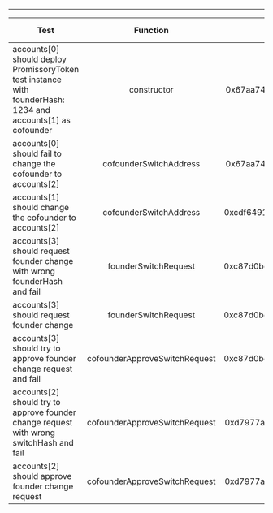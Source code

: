 -------------------------------------
| Test   | Function |     Sender Address    | Test Time | Status | Txn Hash |
|-----|:-------:|:-------:| ------:|------:|:------:|
accounts[0] should deploy PromissoryToken test instance with founderHash: 1234 and accounts[1] as cofounder | constructor | 0x67aa741429f95db9ecb7b9e3a7810f13fa17efed | 19561 | passed | [0x4f0861bac6288871c8fb58e3f91c44cfba5e513bb60dd280ccd64df425a4f1ac](https://testnet.etherscan.io/tx/0x4f0861bac6288871c8fb58e3f91c44cfba5e513bb60dd280ccd64df425a4f1ac)
accounts[0] should fail to change the cofounder to accounts[2] | cofounderSwitchAddress | 0x67aa741429f95db9ecb7b9e3a7810f13fa17efed | 10111 | passed | [0x4a265deddfb42de4dffbd45688463c4c1c3f40d62a71a1873c41afdcbc25f16e](https://testnet.etherscan.io/tx/0x4a265deddfb42de4dffbd45688463c4c1c3f40d62a71a1873c41afdcbc25f16e)
accounts[1] should change the cofounder to accounts[2] | cofounderSwitchAddress | 0xcdf6491a680815d1aabad51e58fc403651f4bb60 | 6142 | passed | [0x429df859bd7b8136a537ccd8e2de8fe7dfda7bcca77a4766fc3acfe74c519037](https://testnet.etherscan.io/tx/0x429df859bd7b8136a537ccd8e2de8fe7dfda7bcca77a4766fc3acfe74c519037)
accounts[3] should request founder change with wrong founderHash and fail | founderSwitchRequest | 0xc87d0befbddb9965f9c5c4fd95c4327973b2614b |  | failed | 
accounts[3] should request founder change | founderSwitchRequest | 0xc87d0befbddb9965f9c5c4fd95c4327973b2614b |  | failed | 
accounts[3] should try to approve founder change request and fail | cofounderApproveSwitchRequest | 0xc87d0befbddb9965f9c5c4fd95c4327973b2614b |  | failed | 
accounts[2] should try to approve founder change request with wrong switchHash and fail | cofounderApproveSwitchRequest | 0xd7977a9976278552abd5fcea6fa013d2bfdb4b5a |  | failed | 
accounts[2] should approve founder change request | cofounderApproveSwitchRequest | 0xd7977a9976278552abd5fcea6fa013d2bfdb4b5a |  | failed | 
